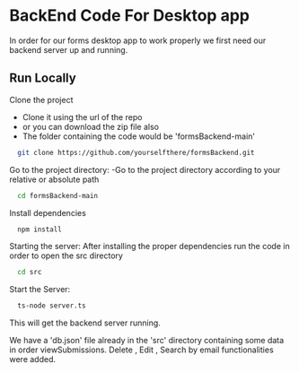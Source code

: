 
# BackEnd Code For Desktop app

In order for our forms desktop app to work properly we first need our backend server up and running.


## Run Locally

Clone the project
- Clone it using the url of the repo 
- or you can download the zip file also 
- The folder containing the code would be 'formsBackend-main'
```bash
  git clone https://github.com/yourselfthere/formsBackend.git
```

Go to the project directory:
-Go to the project directory according to your relative or absolute path

```bash
  cd formsBackend-main
```

Install dependencies

```bash
  npm install
```

Starting the server: After installing the proper dependencies run the
code in order to open the src directory 

```bash
  cd src
```

Start the Server: 

```bash
  ts-node server.ts
```


This will get the backend server running.

We have a 'db.json' file already in the 'src' directory containing 
some data in order viewSubmissions.
Delete , Edit , Search by email functionalities were added.

